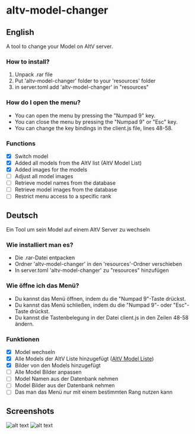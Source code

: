 # altv-model-changer

## English

A tool to change your Model on AltV server.

### How to install?

1. Unpack .rar file
2. Put 'altv-model-changer' folder to your 'resources' folder
3. in server.toml add 'altv-model-changer' in "resources"

### How do I open the menu?

- You can open the menu by pressing the "Numpad 9" key.
- You can close the menu by pressing the "Numpad 9" or "Esc" key.
- You can change the key bindings in the client.js file, lines 48-58.

### Functions

- [x] Switch model
- [x] Added all models from the AltV list (AltV Model List)
- [x] Added images for the models
- [ ] Adjust all model images
- [ ] Retrieve model names from the database
- [ ] Retrieve model images from the database
- [ ] Restrict menu access to a specific rank

## Deutsch

Ein Tool um sein Model auf einem AltV Server zu wechseln

### Wie installiert man es?

- Die .rar-Datei entpacken
- Ordner 'altv-model-changer' in den 'resources'-Ordner verschieben
- In server.toml 'altv-model-changer' zu "resources" hinzufügen

### Wie öffne ich das Menü?

- Du kannst das Menü öffnen, indem du die "Numpad 9"-Taste drückst.
- Du kannst das Menü schließen, indem du die "Numpad 9"- oder "Esc"-Taste drückst.
- Du kannst die Tastenbelegung in der Datei client.js in den Zeilen 48-58 ändern.

### Funktionen

- [x] Model wechseln
- [x] Alle Models der AltV Liste hinzugefügt ([AltV Model Liste](https://docs.altv.mp/gta/articles/ped/models.html))
- [x] Bilder von den Models hinzugefügt
- [ ] Alle Model Bilder anpassen
- [ ] Model Namen aus der Datenbank nehmen
- [ ] Model Bilder aus der Datenbank nehmen
- [ ] Das man das Menü nur mit einem bestimmten Rang nutzen kann

## Screenshots

![alt text](https://i.imgur.com/Eso3ze2.png)
![alt text](https://i.imgur.com/b3OV5qu.png)
